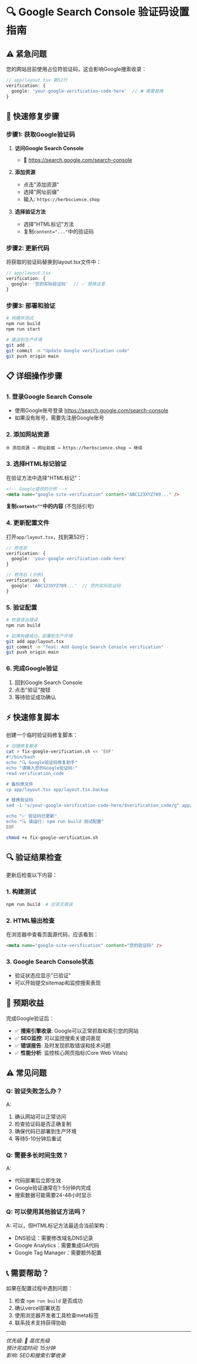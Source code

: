 # 🔍 Google Search Console 验证码设置指南

## ⚠️ 紧急问题

您的网站目前使用占位符验证码，这会影响Google搜索收录：

```typescript
// app/layout.tsx 第52行
verification: {
  google: 'your-google-verification-code-here'  // ❌ 需要替换
}
```

## 🚀 快速修复步骤

### 步骤1: 获取Google验证码

1. **访问Google Search Console**
   - 🔗 https://search.google.com/search-console

2. **添加资源**
   - 点击"添加资源"
   - 选择"网址前缀"
   - 输入: `https://herbscience.shop`

3. **选择验证方法**
   - 选择"HTML标记"方法
   - 复制`content="..."`中的验证码

### 步骤2: 更新代码

将获取的验证码替换到layout.tsx文件中：

```typescript
// app/layout.tsx
verification: {
  google: '您的实际验证码'  // ✅ 替换这里
}
```

### 步骤3: 部署和验证

```bash
# 构建并测试
npm run build
npm run start

# 推送到生产环境
git add .
git commit -m "Update Google verification code"
git push origin main
```

## 📋 详细操作步骤

### 1. 登录Google Search Console

- 使用Google账号登录 https://search.google.com/search-console
- 如果没有账号，需要先注册Google账号

### 2. 添加网站资源

```
🌐 添加资源 → 网址前缀 → https://herbscience.shop → 继续
```

### 3. 选择HTML标记验证

在验证方法中选择"HTML标记"：

```html
<!-- Google提供的示例 -->
<meta name="google-site-verification" content="ABC123XYZ789..." />
```

**复制`content=""`中的内容** (不包括引号)

### 4. 更新配置文件

打开`app/layout.tsx`，找到第52行：

```typescript
// 修改前
verification: {
  google: 'your-google-verification-code-here'
}

// 修改后 (示例)
verification: {
  google: 'ABC123XYZ789...'  // 您的实际验证码
}
```

### 5. 验证配置

```bash
# 检查语法错误
npm run build

# 如果构建成功，部署到生产环境
git add app/layout.tsx
git commit -m "feat: Add Google Search Console verification"
git push origin main
```

### 6. 完成Google验证

1. 回到Google Search Console
2. 点击"验证"按钮
3. 等待验证成功确认

## ⚡ 快速修复脚本

创建一个临时验证码修复脚本：

```bash
# 创建修复脚本
cat > fix-google-verification.sh << 'EOF'
#!/bin/bash
echo "🔍 Google验证码修复助手"
echo "请输入您的Google验证码:"
read verification_code

# 备份原文件
cp app/layout.tsx app/layout.tsx.backup

# 替换验证码
sed -i "s/your-google-verification-code-here/$verification_code/g" app/layout.tsx

echo "✅ 验证码已更新"
echo "🔍 请运行: npm run build 测试配置"
EOF

chmod +x fix-google-verification.sh
```

## 🔍 验证结果检查

更新后检查以下内容：

### 1. 构建测试
```bash
npm run build  # 应该无错误
```

### 2. HTML输出检查
在浏览器中查看页面源代码，应该看到：
```html
<meta name="google-site-verification" content="您的验证码" />
```

### 3. Google Search Console状态
- 验证状态应显示"已验证"
- 可以开始提交sitemap和监控搜索表现

## 🎯 预期收益

完成Google验证后：

- ✅ **搜索引擎收录**: Google可以正常抓取和索引您的网站
- ✅ **SEO监控**: 可以监控搜索关键词表现
- ✅ **错误报告**: 及时发现抓取错误和技术问题
- ✅ **性能分析**: 监控核心网页指标(Core Web Vitals)

## ⚠️ 常见问题

### Q: 验证失败怎么办？
A: 
1. 确认网站可以正常访问
2. 检查验证码是否正确复制
3. 确保代码已部署到生产环境
4. 等待5-10分钟后重试

### Q: 需要多长时间生效？
A: 
- 代码部署后立即生效
- Google验证通常在1-5分钟内完成
- 搜索数据可能需要24-48小时显示

### Q: 可以使用其他验证方法吗？
A: 
可以，但HTML标记方法最适合当前架构：
- DNS验证：需要修改域名DNS记录
- Google Analytics：需要集成GA代码
- Google Tag Manager：需要额外配置

## 📞 需要帮助？

如果在配置过程中遇到问题：

1. 检查 `npm run build` 是否成功
2. 确认vercel部署状态
3. 使用浏览器开发者工具检查meta标签
4. 联系技术支持获得协助

---

*优先级: 🚨 高优先级*  
*预计完成时间: 15分钟*  
*影响: SEO和搜索引擎收录*
